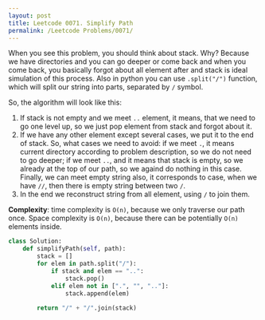 ```yaml
---
layout: post
title: Leetcode 0071. Simplify Path
permalink: /Leetcode Problems/0071/
---
```


When you see this problem, you should think about stack. Why? Because we have directories and you can go deeper or come back and when you come back, you basically forgot about all element after and stack is ideal simulation of this process. Also in python you can use `.split("/")` function, which will split our string into parts, separated by `/` symbol.

So, the algorithm will look like this:
1. If stack is not empty and we meet `..` element, it means, that we need to go one level up, so we just pop element from stack and forgot about it.
2. If we have any other element except several cases, we put it to the end of stack. So, what cases we need to avoid: if we meet `.`, it means current directory according to problem description, so we do not need to go deeper; if we meet `..`, and it means that stack is empty, so we already at the top of our path, so we againd do nothing in this case. Finally, we can meet empty string also, it corresponds to case, when we have `//`, then there is empty string between two `/`.
3. In the end we reconstruct string from all element, using `/` to join them.

**Complexity**: time complexity is `O(n)`, because we only traverse our path once. Space complexity is `O(n)`, because there can be potentially `O(n)` elements inside.

```python
class Solution:
    def simplifyPath(self, path):
        stack = []
        for elem in path.split("/"):
            if stack and elem == "..":
                stack.pop()
            elif elem not in [".", "", ".."]:
                stack.append(elem)
                
        return "/" + "/".join(stack)
```